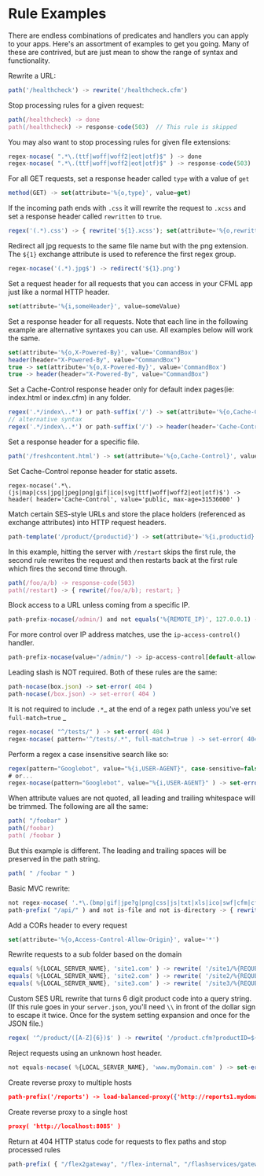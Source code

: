 # Rule Examples

There are endless combinations of predicates and handlers you can apply to your apps. Here's an assortment of examples to get you going. Many of these are contrived, but are just mean to show the range of syntax and functionality.

Rewrite a URL:

```javascript
path('/healthcheck') -> rewrite('/healthcheck.cfm')
```

Stop processing rules for a given request:

```javascript
path(/healthcheck) -> done
path(/healthcheck) -> response-code(503)  // This rule is skipped
```

You may also want to stop processing rules for given file extensions:

```javascript
regex-nocase( ".*\.(ttf|woff|woff2|eot|otf)$" ) -> done
regex-nocase( ".*\.(ttf|woff|woff2|eot|otf)$" ) -> response-code(503)  // This rule is skipped
```

For all GET requests, set a response header called `type` with a value of `get`

```javascript
method(GET) -> set(attribute='%{o,type}', value=get)
```

If the incoming path ends with `.css` it will rewrite the request to `.xcss` and set a response header called `rewritten` to `true`.

```javascript
regex('(.*).css') -> { rewrite('${1}.xcss'); set(attribute='%{o,rewritten}', value=true) } 
```

Redirect all jpg requests to the same file name but with the png extension. The `${1}` exchange attribute is used to reference the first regex group.

```javascript
regex-nocase('(.*).jpg$') -> redirect('${1}.png')
```

Set a request header for all requests that you can access in your CFML app just like a normal HTTP header.

```javascript
set(attribute='%{i,someHeader}', value=someValue)
```

Set a response header for all requests. Note that each line in the following example are alternative syntaxes you can use. All examples below will work the same.

```javascript
set(attribute='%{o,X-Powered-By}', value='CommandBox')
header(header="X-Powered-By", value="CommandBox")
true -> set(attribute='%{o,X-Powered-By}', value='CommandBox')
true -> header(header="X-Powered-By", value="CommandBox")
```

Set a Cache-Control response header only for default index pages(ie: index.html or index.cfm) in any folder.

```javascript
regex('.*/index\..*') or path-suffix('/') -> set(attribute='%{o,Cache-Control}', value='no-cache')
// alternative syntax
regex('.*/index\..*') or path-suffix('/') -> header(header='Cache-Control', value='no-cache')
```

Set a response header for a specific file.

```javascript
path('/freshcontent.html') -> set(attribute='%{o,Cache-Control}', value='no-cache')
```

Set Cache-Control reponse header for static assets.

```
regex-nocase('.*\.(js|map|css|jpg|jpeg|png|gif|ico|svg|ttf|woff|woff2|eot|otf)$') -> header( header='Cache-Control', value='public, max-age=31536000' )
```

Match certain SES-style URLs and store the place holders (referenced as exchange attributes) into HTTP request headers.

```javascript
path-template('/product/{productid}') -> set(attribute='%{i,productid}', value='${productid}')
```

In this example, hitting the server with `/restart` skips the first rule, the second rule rewrites the request and then restarts back at the first rule which fires the second time through.

```javascript
path(/foo/a/b) -> response-code(503)
path(/restart) -> { rewrite(/foo/a/b); restart; }
```

Block access to a URL unless coming from a specific IP.

```javascript
path-prefix-nocase(/admin/) and not equals('%{REMOTE_IP}', 127.0.0.1) -> set-error( 404 )
```

For more control over IP address matches, use the `ip-access-control()` handler.

```javascript
path-prefix-nocase(value="/admin/") -> ip-access-control[default-allow=false, acl={'127.0.0.* allow'}, failure-status=404]
```

Leading slash is NOT required. Both of these rules are the same:

```javascript
path-nocase(box.json) -> set-error( 404 )
path-nocase(/box.json) -> set-error( 404 )
```

It is not required to include `.*`\_ at the end of a regex path unless you’ve set `full-match=true` \_

```javascript
regex-nocase( "^/tests/" ) -> set-error( 404 ) 
regex-nocase( pattern='^/tests/.*", full-match=true ) -> set-error( 404 )
```

Perform a regex a case insensitive search like so:

```javascript
regex(pattern="Googlebot", value="%{i,USER-AGENT}", case-sensitive=false ) -> set-error( 404 )
# or...
regex-nocase(pattern="Googlebot", value="%{i,USER-AGENT}" ) -> set-error( 404 )
```

When attribute values are not quoted, all leading and trailing whitespace will be trimmed. The following are all the same:

```javascript
path( "/foobar" )
path(/foobar)
path( /foobar )
```

But this example is different. The leading and trailing spaces will be preserved in the path string.

```javascript
path( " /foobar " )
```

Basic MVC rewrite:

```javascript
not regex-nocase( '.*\.(bmp|gif|jpe?g|png|css|js|txt|xls|ico|swf|cfm|cfc|html|htm)$' ) -> rewrite('/index.cfm/%{RELATIVE_PATH}')
path-prefix( "/api/" ) and not is-file and not is-directory -> { rewrite( "/myapp/index.cfm/api${remaining}" ); done }
```

Add a CORs header to every request

```javascript
set(attribute='%{o,Access-Control-Allow-Origin}', value='*')
```

Rewrite requests to a sub folder based on the domain

```javascript
equals( %{LOCAL_SERVER_NAME}, 'site1.com' ) -> rewrite( '/site1/%{REQUEST_URL}' )
equals( %{LOCAL_SERVER_NAME}, 'site2.com' ) -> rewrite( '/site2/%{REQUEST_URL}' )
equals( %{LOCAL_SERVER_NAME}, 'site3.com' ) -> rewrite( '/site3/%{REQUEST_URL}' )
```

Custom SES URL rewrite that turns 6 digit product code into a query string. (If this rule goes in your `server.json`, you'll need `\\` in front of the dollar sign to escape it twice. Once for the system setting expansion and once for the JSON file.)

```javascript
regex( '^/product/([A-Z]{6})$' ) -> rewrite( '/product.cfm?productID=${1}' )
```

Reject requests using an unknown host header.

```javascript
not equals-nocase( %{LOCAL_SERVER_NAME}, 'www.myDomain.com' ) -> set-error( 403 )
```

Create reverse proxy to multiple hosts

```json
path-prefix('/reports') -> load-balanced-proxy({'http://reports1.mydomain.com','http://reports2.mydomain.com'})
```

Create reverse proxy to a single host

```json
proxy( 'http://localhost:8085' )
```

Return at 404 HTTP status code for requests to flex paths and stop processed rules

```javascript
path-prefix( { "/flex2gateway", "/flex-internal", "/flashservices/gateway", "/cfform-internal", "/CFFormGateway", "/openamf/gateway", "/messagebroker" } ) -> { response-code( 404 ); done }
```

